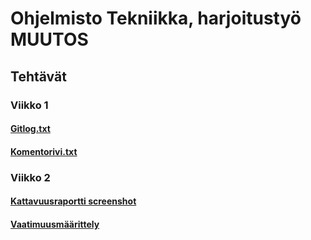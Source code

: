 # **Ohjelmisto Tekniikka, harjoitustyö MUUTOS**
## **Tehtävät**
### **Viikko 1**
#### [Gitlog.txt](laskarit/viikko1/gitlog.txt) 
#### [Komentorivi.txt](laskarit/viikko1/komentorivi.txt)
### **Viikko 2**
#### [Kattavuusraportti screenshot](laskarit/viikko2/kattavuusraportti.png)
#### [Vaatimuusmäärittely](dokumentaatio/vaatimusmaarittely.md)
